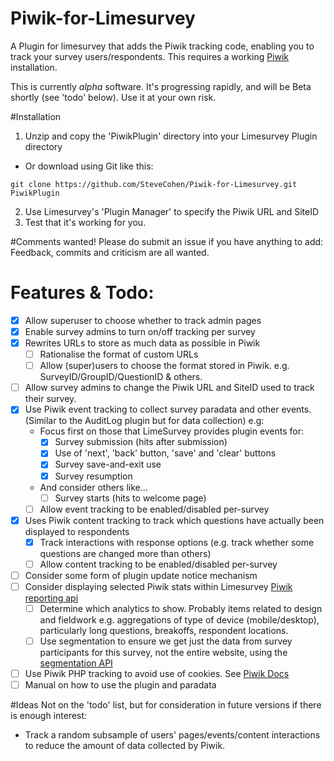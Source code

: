 # Piwik-for-Limesurvey
A Plugin for limesurvey that adds the Piwik tracking code, enabling you to track your survey users/respondents. This requires a working [Piwik](http://www.piwik.org) installation.

This is currently *alpha* software. It's progressing rapidly, and will be Beta shortly (see 'todo' below). Use it at your own risk.

#Installation 
1. Unzip and copy the 'PiwikPlugin' directory into  your Limesurvey Plugin directory
 - Or download using Git like this:
 ```
 git clone https://github.com/SteveCohen/Piwik-for-Limesurvey.git PiwikPlugin
 ```

 
2. Use Limesurvey's 'Plugin Manager' to specify the Piwik URL and SiteID
3. Test that it's working for you. 

#Comments wanted!
Please do submit an issue if you have anything to add: Feedback, commits and criticism are all wanted.

# Features & Todo:
- [x] Allow superuser to choose whether to track admin pages
- [x] Enable survey admins to turn on/off tracking per survey
- [x] Rewrites URLs to store as much data as possible in Piwik
	- [ ] Rationalise the format of custom URLs
	- [ ] Allow (super)users to choose the format stored in Piwik. e.g. SurveyID/GroupID/QuestionID & others.
- [ ] Allow survey admins to change the Piwik URL and SiteID used to track their survey.
- [x] Use Piwik event tracking to collect survey paradata and other events. (Similar to the AuditLog plugin but for data collection) e.g:
	- Focus first on those that LimeSurvey provides plugin events for:
		- [x] Survey submission (hits after submission)
		- [x] Use of 'next', 'back' button, 'save' and 'clear' buttons
		- [x] Survey save-and-exit use
		- [x] Survey resumption
	- And consider others like...
		- [ ] Survey starts (hits to welcome page)
	- [ ] Allow event tracking to be enabled/disabled per-survey
- [x] Uses Piwik content tracking to track which questions have actually been displayed to respondents
	- [x] Track interactions with response options (e.g. track whether some questions are changed more than others)
	- [ ] Allow content tracking to be enabled/disabled per-survey
- [ ] Consider some form of plugin update notice mechanism
- [ ] Consider displaying selected Piwik stats within Limesurvey [Piwik reporting api](http://developer.piwik.org/api-reference/reporting-api)
	- [ ] Determine which analytics to show. Probably items related to design and fieldwork e.g. aggregations of type of device (mobile/desktop), particularly long questions, breakoffs, respondent locations.
	- [ ] Use segmentation to ensure we get just the data from survey participants for this survey, not the entire website, using the [segmentation API](http://developer.piwik.org/api-reference/reporting-api-segmentation)
- [ ] Use Piwik PHP tracking to avoid use of cookies. See [Piwik Docs](http://piwik.org/docs/tracking-api/#use-case-tracking-data-using-the-php-client)
- [ ] Manual on how to use the plugin and paradata

#Ideas
Not on the 'todo' list, but for consideration in future versions if there is enough interest:
- Track a random subsample of users' pages/events/content interactions to reduce the amount of data collected by Piwik.
